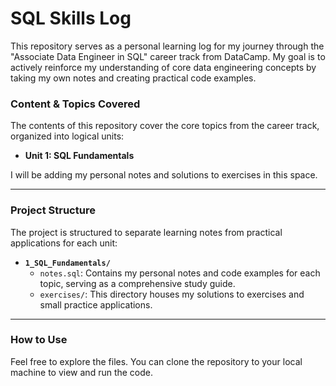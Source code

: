# SQL Skills Log

This repository serves as a personal learning log for my journey through the "Associate Data Engineer in SQL" career track from DataCamp. My goal is to actively reinforce my understanding of core data engineering concepts by taking my own notes and creating practical code examples.

### Content & Topics Covered

The contents of this repository cover the core topics from the career track, organized into logical units:

* **Unit 1: SQL Fundamentals**

I will be adding my personal notes and solutions to exercises in this space.

---

### Project Structure

The project is structured to separate learning notes from practical applications for each unit:

* **`1_SQL_Fundamentals/`**
    * `notes.sql`: Contains my personal notes and code examples for each topic, serving as a comprehensive study guide.
    * `exercises/`: This directory houses my solutions to exercises and small practice applications.

---

### How to Use

Feel free to explore the files. You can clone the repository to your local machine to view and run the code.